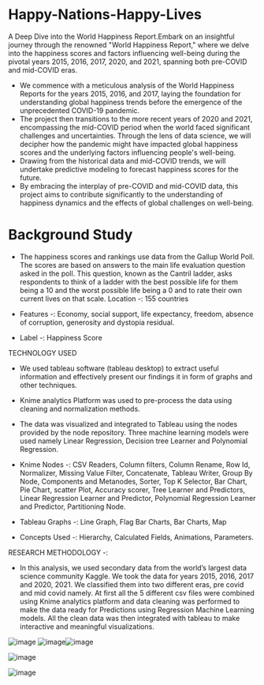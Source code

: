 # Happy-Nations-Happy-Lives
A Deep Dive into the World Happiness Report.Embark on an insightful journey through the renowned "World Happiness Report," where we delve into the happiness scores and factors influencing well-being during the pivotal years 2015, 2016, 2017, 2020, and 2021, spanning both pre-COVID and mid-COVID eras.

- We commence with a meticulous analysis of the World Happiness Reports for the years 2015, 2016, and 2017, laying the foundation for understanding global happiness trends before the emergence of the unprecedented COVID-19 pandemic.
- The project then transitions to the more recent years of 2020 and 2021, encompassing the mid-COVID period when the world faced significant challenges and uncertainties. Through the lens of data science, we will decipher how the pandemic might have impacted global happiness scores and the underlying factors influencing people's well-being.
- Drawing from the historical data and mid-COVID trends, we will undertake predictive modeling to forecast happiness scores for the future.
- By embracing the interplay of pre-COVID and mid-COVID data, this project aims to contribute significantly to the understanding of happiness dynamics and the effects of global challenges on well-being.

# Background Study
- The happiness scores and rankings use data from the Gallup World Poll. The scores are based on answers to the main life evaluation question asked in the poll. This question, known as the Cantril ladder, asks respondents to think of a ladder with the best possible life for them being a 10 and the worst possible life being a 0 and to rate their own current lives on that scale.
 Location -: 155 countries

- Features -:
Economy, social support, life expectancy, freedom, absence of corruption, generosity and dystopia residual.
- Label -:
Happiness Score

TECHNOLOGY USED 

-	We used tableau software (tableau desktop) to extract useful information and effectively present our findings it in form of graphs and other techniques.

-	Knime analytics Platform was used to pre-process the data using cleaning and normalization methods. 

-	The data was visualized and integrated to Tableau using the nodes provided by the node repository. Three machine learning models were used namely Linear Regression, Decision tree Learner and Polynomial Regression.

-	Knime Nodes -: CSV Readers, Column filters, Column Rename, Row Id, Normalizer, Missing Value Filter, Concatenate, Tableau Writer, Group By Node, Components and Metanodes, Sorter, Top K Selector, Bar Chart, Pie Chart, scatter Plot, Accuracy scorer, Tree Learner and Predictors, Linear Regression Learner and Predictor, Polynomial Regression Learner and Predictor, Partitioning Node. 

-	Tableau Graphs -: Line Graph, Flag Bar Charts, Bar Charts, Map
-	Concepts Used -: Hierarchy, Calculated Fields, Animations, Parameters.

RESEARCH METHODOLOGY -:
- In this analysis, we used secondary data from the world’s largest data science community Kaggle. We took the data for years 2015, 2016, 2017 and 2020, 2021. We classified them into two different eras, pre covid and mid covid namely. At first all the 5 different csv files were combined using Knime analytics platform and data cleaning was performed to make the data ready for Predictions using Regression Machine Learning models. All the clean data was then integrated with tableau to make interactive and meaningful visualizations.

![image](https://github.com/MUSKAN1903/Happy-Nations-Happy-Lives/assets/70433658/191a1336-b214-458e-a918-9df562103a62) 
![image](https://github.com/MUSKAN1903/Happy-Nations-Happy-Lives/assets/70433658/3c6de490-ad8f-41ad-a13f-a9ca1dae256f)![image](https://github.com/MUSKAN1903/Happy-Nations-Happy-Lives/assets/70433658/9fbb3e1a-1685-4f66-8500-d2ee37760454)



![image](https://github.com/MUSKAN1903/Happy-Nations-Happy-Lives/assets/70433658/f4f1a4ea-4fb3-48cf-950c-07fde2b53726)

![image](https://github.com/MUSKAN1903/Happy-Nations-Happy-Lives/assets/70433658/e4a08011-4b27-44df-993f-fdbd38b04583)






